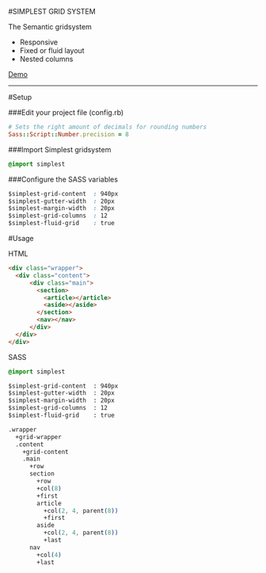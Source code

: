 #SIMPLEST GRID SYSTEM

The Semantic gridsystem

- Responsive
- Fixed or fluid layout
- Nested columns


[Demo](http://elner.github.com/simplest/)

---

#Setup

###Edit your project file (config.rb)

```ruby
# Sets the right amount of decimals for rounding numbers
Sass::Script::Number.precision = 8
```

###Import Simplest gridsystem

```css
@import simplest
```

###Configure the SASS variables

```css
$simplest-grid-content  : 940px
$simplest-gutter-width  : 20px
$simplest-margin-width  : 20px
$simplest-grid-columns  : 12
$simplest-fluid-grid    : true
```

#Usage

HTML

```html
<div class="wrapper">
  <div class="content">
      <div class="main">
        <section>
          <article></article>
          <aside></aside>
        </section>
        <nav></nav>
      </div>
  </div>
</div>
```

SASS

```css
@import simplest

$simplest-grid-content  : 940px
$simplest-gutter-width  : 20px
$simplest-margin-width  : 20px
$simplest-grid-columns  : 12
$simplest-fluid-grid    : true

.wrapper
  +grid-wrapper
  .content
    +grid-content
    .main
      +row
      section
        +row
        +col(8)
        +first
        article
          +col(2, 4, parent(8))
          +first
        aside
          +col(2, 4, parent(8))
          +last
      nav
        +col(4)
        +last
```